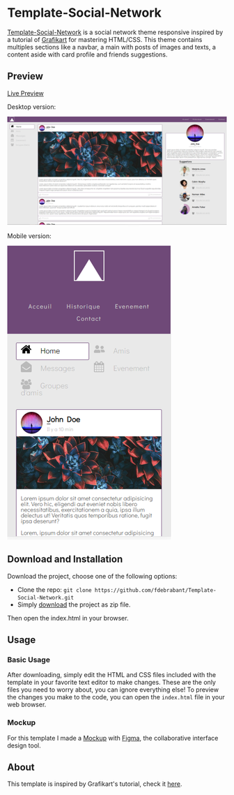 # Template-Social-Network

[Template-Social-Network](https://fdebrabant.github.io/template-social-network/) is a social network theme responsive inspired by a tutorial of [Grafikart](https://www.grafikart.fr/) for mastering HTML/CSS. This theme contains multiples sections like a navbar, a main with posts of images and texts, a content aside with card profile and friends suggestions.

## Preview

[Live Preview](https://fdebrabant.github.io/template-social-network/)

Desktop version:

[![Resume Preview](screenshottemplatesocialnetwork.PNG)](https://fdebrabant.github.io/template-social-network/)

Mobile version:

[![Resume Preview](screenshottemplatesocialnetworkresp.PNG)](https://fdebrabant.github.io/template-social-network/)

## Download and Installation

Download the project, choose one of the following options:

- Clone the repo: `git clone https://github.com/fdebrabant/Template-Social-Network.git`
- Simply [download](https://github.com/fdebrabant/Template-Social-Network/archive/master.zip) the project as zip file.

Then open the index.html in your browser.

## Usage

### Basic Usage

After downloading, simply edit the HTML and CSS files included with the template in your favorite text editor to make changes. These are the only files you need to worry about, you can ignore everything else! To preview the changes you make to the code, you can open the `index.html` file in your web browser.

### Mockup

For this template I made a [Mockup](https://www.figma.com/file/c2rwo5vYBGSFBj3L2euaD2/Untitled?node-id=0%3A1) with [Figma](https://www.figma.com/), the collaborative interface design tool.

## About

This template is inspired by Grafikart's tutorial, check it [here](https://www.grafikart.fr/tutoriels/tp-reseau-social-1051).